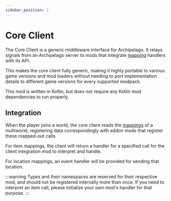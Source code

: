 ```yaml
---
sidebar_position: 1
---
```


# Core Client

The Core Client is a generic middleware interface for Archipelago.
It relays signals from an Archipelago server to mods that integrate
[mapping](/docs/architecture/archipelago/mappings) handlers with its API.

This makes the core client fully generic, making it highly portable to various game versions and mod loaders
without needing to port implementation details to different game versions for every supported modpack.

This mod is written in Kotlin, but does not require any Kotlin mod dependencies to run properly.

## Integration

[//]: # (TODO: Elaborate and verify this part)

When the player joins a world,
the core client reads the [mappings](/docs/architecture/archipelago/mappings) of a multiworld,
registering data correspondingly with addon mods that register these mapped-out calls.

For item mappings, the client will return a handler for a specified call
for the client integration mod to interpret and handle.

For location mappings, an event handler will be provided for sending that location.

:::warning
Types and their namespaces are reserved for their respective mod,
and should not be registered internally more than once.
If you need to interpret an item call, please initialize your own mod's handler for that purpose.
:::

